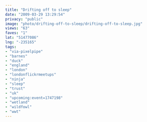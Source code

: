 ```yaml
---
title: "Drifting off to sleep"
date: "2009-03-29 13:29:54"
privacy: "public"
image: "photo/drifting-off-to-sleep/drifting-off-to-sleep.jpg"
views: "63"
faves: "1"
lat: "51477086"
lng: "-235165"
tags:
- "via-pixelpipe"
- "barnes"
- "duck"
- "england"
- "london"
- "londonflickrmeetups"
- "ninja"
- "sleep"
- "trust"
- "uk"
- "upcoming:event=1747198"
- "wetland"
- "wildfowl"
- "wwt"
---
```

<a href="/photos/2009/03/29/drifting-off-to-sleep"></a>
